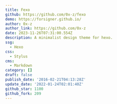 ```yaml
---
title: Fexo
github: https://github.com/0x-z/fexo
demo: https://forsigner.github.io/
author: 0x-z
author_link: https://github.com/0x-z
date: 2023-11-26T07:31:00.554Z
description: A minimalist design theme for hexo.
ssg:
  - Hexo
css:
  - Stylus
cms:
  - Markdown
category: []
draft: false
publish_date: '2016-02-21T04:13:28Z'
update_date: '2022-01-24T02:01:40Z'
github_star: 1100
github_fork: 209
---
```

